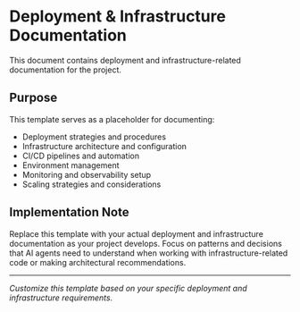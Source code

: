 # Deployment & Infrastructure Documentation

This document contains deployment and infrastructure-related documentation for
the project.

## Purpose

This template serves as a placeholder for documenting:

- Deployment strategies and procedures
- Infrastructure architecture and configuration
- CI/CD pipelines and automation
- Environment management
- Monitoring and observability setup
- Scaling strategies and considerations

## Implementation Note

Replace this template with your actual deployment and infrastructure
documentation as your project develops. Focus on patterns and decisions that AI
agents need to understand when working with infrastructure-related code or
making architectural recommendations.

---

_Customize this template based on your specific deployment and infrastructure
requirements._
